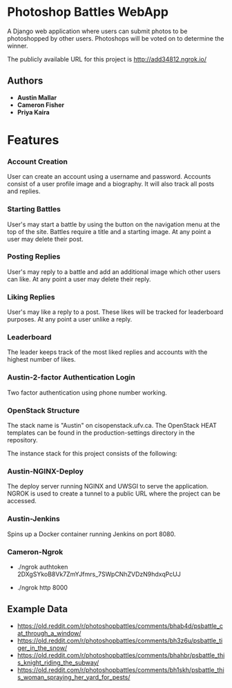 # Photoshop Battles WebApp

A Django web application where users can submit photos to be photoshopped by other users. Photoshops will be voted on to determine the winner.

The publicly available URL for this project is http://add34812.ngrok.io/

## Authors

* **Austin Mallar**
* **Cameron Fisher**
* **Priya Kaira**

# Features

### Account Creation

User can create an account using a username and password. Accounts consist of a user profile image and a biography. It will also track all posts and replies.

### Starting Battles

User's may start a battle by using the button on the navigation menu at the top of the site. Battles require a title and a starting image. At any point a user may delete their post.

### Posting Replies

User's may reply to a battle and add an additional image which other users can like. At any point a user may delete their reply.

### Liking Replies

User's may like a reply to a post. These likes will be tracked for leaderboard purposes. At any point a user unlike a reply.

### Leaderboard

The leader keeps track of the most liked replies and accounts with the highest number of likes.

### Austin-2-factor Authentication Login

Two factor authentication using phone number working.

### OpenStack Structure

The stack name is "Austin" on cisopenstack.ufv.ca. The OpenStack HEAT templates can be found in the production-settings directory in the repository.

The instance stack for this project consists of the following:

### Austin-NGINX-Deploy

The deploy server running NGINX and UWSGI to serve the application. NGROK is used to create a tunnel to a public URL where the project can be accessed.

### Austin-Jenkins

Spins up a Docker container running Jenkins on port 8080.

### Cameron-Ngrok

* ./ngrok authtoken 2DXgSYkoB8Vk7ZmYJfmrs_7SWpCNhZVDzN9hdxqPcUJ

* ./ngrok http 8000


## Example Data

* https://old.reddit.com/r/photoshopbattles/comments/bhab4d/psbattle_cat_through_a_window/
* https://old.reddit.com/r/photoshopbattles/comments/bh3z6u/psbattle_tiger_in_the_snow/
* https://old.reddit.com/r/photoshopbattles/comments/bhahbr/psbattle_this_knight_riding_the_subway/
* https://old.reddit.com/r/photoshopbattles/comments/bh1skh/psbattle_this_woman_spraying_her_yard_for_pests/

